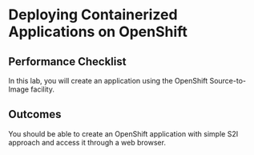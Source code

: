 # Deploying Containerized Applications on OpenShift

## Performance Checklist
In this lab, you will create an application using the OpenShift Source-to-Image facility.

## Outcomes
You should be able to create an OpenShift application with simple S2I approach and access it through a web browser.